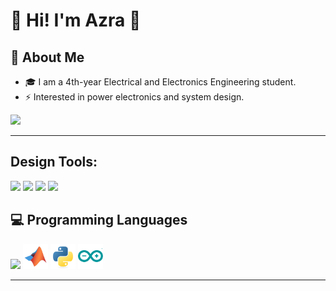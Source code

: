 # 👋 Hi! I'm Azra 🚀

## 🌟 About Me
- 🎓 I am a 4th-year Electrical and Electronics Engineering student.
- ⚡ Interested in power electronics and system design.

<img src="https://media0.giphy.com/media/v1.Y2lkPTc5MGI3NjExanFtOXBpejFpdjA1dGJubmU4ZmY2NG03dmYweTgxdnNkb2FpbGZrMyZlcD12MV9pbnRlcm5hbF9naWZfYnlfaWQmY3Q9Zw/GkdnvLZIrKVxtSDG22/giphy.gif" width="200"/>

---
## Design Tools:

<img src="https://cpe.ifmo.ru/public/nodes/97/2a/67/35/altium_logo.png" width="40"/> <img src="https://easyeda.com/images/easyeda-thumbnail.png?id=d5ed1fe5930602975df1" width="40"/> <img src="https://media.imgcdn.org/repo/2023/12/auto-desk-eagle/658ac0582fa7a-auto-desk-eagle-Icon.webp" width="40"/> <img src="https://upload.wikimedia.org/wikipedia/commons/thumb/5/59/KiCad-Logo.svg/1280px-KiCad-Logo.svg.png" width="40"/>

## 💻 Programming Languages

<img src="https://devicon-website.vercel.app/api/c/original.svg" width="40"/> <img src="https://raw.githubusercontent.com/devicons/devicon/master/icons/matlab/matlab-original.svg" width="40"/> <img src="https://raw.githubusercontent.com/devicons/devicon/master/icons/python/python-original.svg" width="40"/> <img src="https://raw.githubusercontent.com/devicons/devicon/master/icons/arduino/arduino-original.svg" width="40"/> 


---
